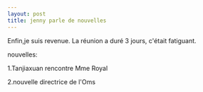 ```yaml
---
layout: post
title: jenny parle de nouvelles
---
```


<p>Enfin,je suis revenue. La réunion a duré 3 jours, c&#39;était fatiguant.</p>
<p>nouvelles:</p>
<p>1.Tanjiaxuan rencontre Mme Royal</p>
<p>2.nouvelle directrice de l&#39;Oms </p>
<p></p>
